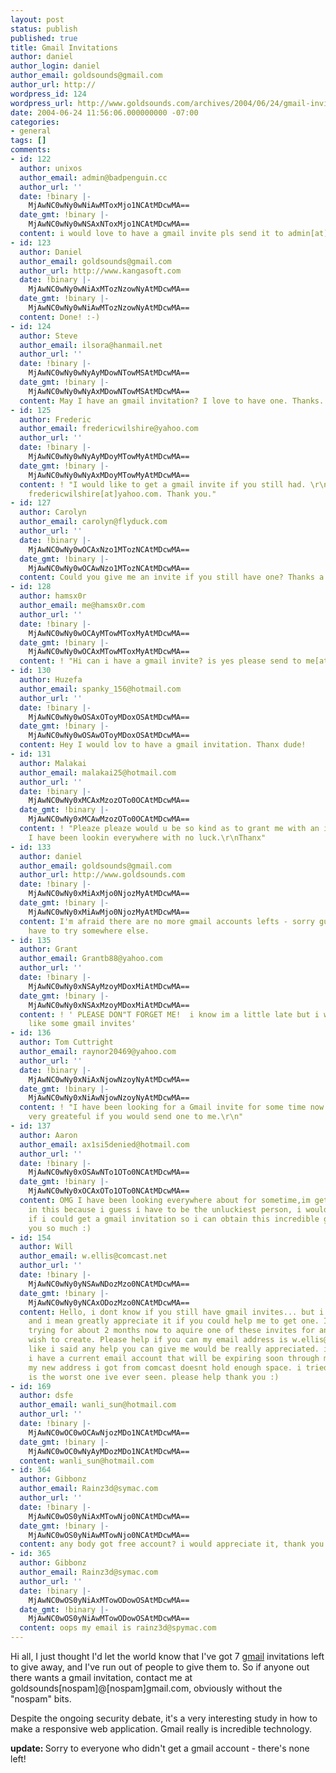 ```yaml
---
layout: post
status: publish
published: true
title: Gmail Invitations
author: daniel
author_login: daniel
author_email: goldsounds@gmail.com
author_url: http://
wordpress_id: 124
wordpress_url: http://www.goldsounds.com/archives/2004/06/24/gmail-invitations/
date: 2004-06-24 11:56:06.000000000 -07:00
categories:
- general
tags: []
comments:
- id: 122
  author: unixos
  author_email: admin@badpenguin.cc
  author_url: ''
  date: !binary |-
    MjAwNC0wNy0wNiAwMToxMjo1NCAtMDcwMA==
  date_gmt: !binary |-
    MjAwNC0wNy0wNSAxNToxMjo1NCAtMDcwMA==
  content: i would love to have a gmail invite pls send it to admin[at]badpenguin.cc
- id: 123
  author: Daniel
  author_email: goldsounds@gmail.com
  author_url: http://www.kangasoft.com
  date: !binary |-
    MjAwNC0wNy0wNiAxMTozNzowNyAtMDcwMA==
  date_gmt: !binary |-
    MjAwNC0wNy0wNiAwMTozNzowNyAtMDcwMA==
  content: Done! :-)
- id: 124
  author: Steve
  author_email: ilsora@hanmail.net
  author_url: ''
  date: !binary |-
    MjAwNC0wNy0wNyAyMDowNTowMSAtMDcwMA==
  date_gmt: !binary |-
    MjAwNC0wNy0wNyAxMDowNTowMSAtMDcwMA==
  content: May I have an gmail invitation? I love to have one. Thanks.
- id: 125
  author: Frederic
  author_email: fredericwilshire@yahoo.com
  author_url: ''
  date: !binary |-
    MjAwNC0wNy0wNyAyMDoyMTowMyAtMDcwMA==
  date_gmt: !binary |-
    MjAwNC0wNy0wNyAxMDoyMTowMyAtMDcwMA==
  content: ! "I would like to get a gmail invite if you still had. \r\nMy email is
    fredericwilshire[at]yahoo.com. Thank you."
- id: 127
  author: Carolyn
  author_email: carolyn@flyduck.com
  author_url: ''
  date: !binary |-
    MjAwNC0wNy0wOCAxNzo1MTozNCAtMDcwMA==
  date_gmt: !binary |-
    MjAwNC0wNy0wOCAwNzo1MTozNCAtMDcwMA==
  content: Could you give me an invite if you still have one? Thanks a lot.
- id: 128
  author: hamsx0r
  author_email: me@hamsx0r.com
  author_url: ''
  date: !binary |-
    MjAwNC0wNy0wOCAyMTowMToxMyAtMDcwMA==
  date_gmt: !binary |-
    MjAwNC0wNy0wOCAxMTowMToxMyAtMDcwMA==
  content: ! "Hi can i have a gmail invite? is yes please send to me[at]hamsx0r.com\r\nThanks!!"
- id: 130
  author: Huzefa
  author_email: spanky_156@hotmail.com
  author_url: ''
  date: !binary |-
    MjAwNC0wNy0wOSAxOToyMDoxOSAtMDcwMA==
  date_gmt: !binary |-
    MjAwNC0wNy0wOSAwOToyMDoxOSAtMDcwMA==
  content: Hey I would lov to have a gmail invitation. Thanx dude!
- id: 131
  author: Malakai
  author_email: malakai25@hotmail.com
  author_url: ''
  date: !binary |-
    MjAwNC0wNy0xMCAxMzozOTo0OCAtMDcwMA==
  date_gmt: !binary |-
    MjAwNC0wNy0xMCAwMzozOTo0OCAtMDcwMA==
  content: ! "Pleaze pleaze would u be so kind as to grant me with an invitation.
    I have been lookin everywhere with no luck.\r\nThanx"
- id: 133
  author: daniel
  author_email: goldsounds@gmail.com
  author_url: http://www.goldsounds.com
  date: !binary |-
    MjAwNC0wNy0xMiAxMjo0NjozMyAtMDcwMA==
  date_gmt: !binary |-
    MjAwNC0wNy0xMiAwMjo0NjozMyAtMDcwMA==
  content: I'm afraid there are no more gmail accounts lefts - sorry guys! You'll
    have to try somewhere else.
- id: 135
  author: Grant
  author_email: Grantb88@yahoo.com
  author_url: ''
  date: !binary |-
    MjAwNC0wNy0xNSAyMzoyMDoxMiAtMDcwMA==
  date_gmt: !binary |-
    MjAwNC0wNy0xNSAxMzoyMDoxMiAtMDcwMA==
  content: ! ' PLEASE DON"T FORGET ME!  i know im a little late but i would please
    like some gmail invites'
- id: 136
  author: Tom Cuttright
  author_email: raynor20469@yahoo.com
  author_url: ''
  date: !binary |-
    MjAwNC0wNy0xNiAxNjowNzoyNyAtMDcwMA==
  date_gmt: !binary |-
    MjAwNC0wNy0xNiAwNjowNzoyNyAtMDcwMA==
  content: ! "I have been looking for a Gmail invite for some time now. I would be
    very greateful if you would send one to me.\r\n"
- id: 137
  author: Aaron
  author_email: ax1si5denied@hotmail.com
  author_url: ''
  date: !binary |-
    MjAwNC0wNy0xOSAwNTo1OTo0NCAtMDcwMA==
  date_gmt: !binary |-
    MjAwNC0wNy0xOCAxOTo1OTo0NCAtMDcwMA==
  content: OMG I have been looking everywhere about for sometime,im getting very dissapointed
    in this because i guess i have to be the unluckiest person, i would greatly appreciate
    if i could get a gmail invitation so i can obtain this incredible gmail. Thank
    you so much :)
- id: 154
  author: Will
  author_email: w.ellis@comcast.net
  author_url: ''
  date: !binary |-
    MjAwNC0wNy0yNSAwNDozMzo0NCAtMDcwMA==
  date_gmt: !binary |-
    MjAwNC0wNy0yNCAxODozMzo0NCAtMDcwMA==
  content: Hello, i dont know if you still have gmail invites... but i would really
    and i mean greatly appreciate it if you could help me to get one. I have been
    trying for about 2 months now to aquire one of these invites for an account i
    wish to create. Please help if you can my email address is w.ellis@comcast.net   .....
    like i said any help you can give me would be really appreciated. i am desperate,
    i have a current email account that will be expiring soon through my isp, and
    my new address i got from comcast doesnt hold enough space. i tried spymac, it
    is the worst one ive ever seen. please help thank you :)
- id: 169
  author: dsfe
  author_email: wanli_sun@hotmail.com
  author_url: ''
  date: !binary |-
    MjAwNC0wOC0wOCAwNjozMDo1NCAtMDcwMA==
  date_gmt: !binary |-
    MjAwNC0wOC0wNyAyMDozMDo1NCAtMDcwMA==
  content: wanli_sun@hotmail.com
- id: 364
  author: Gibbonz
  author_email: Rainz3d@symac.com
  author_url: ''
  date: !binary |-
    MjAwNC0wOS0yNiAxMTowNjo0NCAtMDcwMA==
  date_gmt: !binary |-
    MjAwNC0wOS0yNiAwMTowNjo0NCAtMDcwMA==
  content: any body got free account? i would appreciate it, thank you guys!
- id: 365
  author: Gibbonz
  author_email: Rainz3d@symac.com
  author_url: ''
  date: !binary |-
    MjAwNC0wOS0yNiAxMTowODowOSAtMDcwMA==
  date_gmt: !binary |-
    MjAwNC0wOS0yNiAwMTowODowOSAtMDcwMA==
  content: oops my email is rainz3d@spymac.com
---
```

Hi all, I just thought I'd let the world know that I've got 7 <a href="http://www.gmail.com">gmail</a> invitations left to give away, and I've run out of people to give them to. So if anyone out there wants a gmail invitation, contact me at goldsounds[nospam]@[nospam]gmail.com, obviously without the "nospam" bits.

Despite the ongoing security debate, it's a very interesting study in how to make a responsive web application. Gmail really is incredible technology.

<strong>update: </strong>Sorry to everyone who didn't get a gmail account - there's none left!
